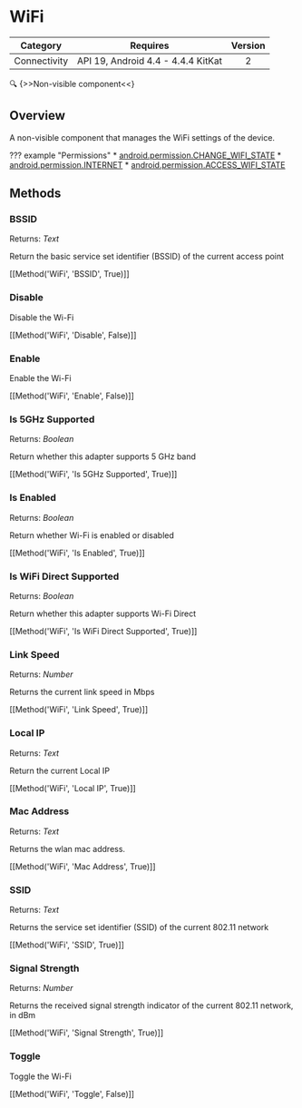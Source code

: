 # WiFi

| Category | Requires | Version |
|:--------:|:-------:|:--------:|
|Connectivity|API 19, Android 4.4 - 4.4.4 KitKat|2|

:mag: {>>Non-visible component<<}

## Overview

A non-visible component that manages the WiFi settings of the device.

??? example "Permissions"
    * [android.permission.CHANGE_WIFI_STATE](https://developer.android.com/reference/android/Manifest.permission.html#android.permission.CHANGE_WIFI_STATE)
    * [android.permission.INTERNET](https://developer.android.com/reference/android/Manifest.permission.html#android.permission.INTERNET)
    * [android.permission.ACCESS_WIFI_STATE](https://developer.android.com/reference/android/Manifest.permission.html#android.permission.ACCESS_WIFI_STATE)


## Methods

### BSSID

<span class="chip chip-text">Returns: <i>Text</i></span> 

Return the basic service set identifier (BSSID) of the current access point

[[Method('WiFi', 'BSSID', True)]]

### Disable

Disable the Wi-Fi

[[Method('WiFi', 'Disable', False)]]

### Enable

Enable the Wi-Fi

[[Method('WiFi', 'Enable', False)]]

### Is 5GHz Supported

<span class="chip chip-boolean">Returns: <i>Boolean</i></span> 

Return whether this adapter supports 5 GHz band

[[Method('WiFi', 'Is 5GHz Supported', True)]]

### Is Enabled

<span class="chip chip-boolean">Returns: <i>Boolean</i></span> 

Return whether Wi-Fi is enabled or disabled

[[Method('WiFi', 'Is Enabled', True)]]

### Is WiFi Direct Supported

<span class="chip chip-boolean">Returns: <i>Boolean</i></span> 

Return whether this adapter supports Wi-Fi Direct

[[Method('WiFi', 'Is WiFi Direct Supported', True)]]

### Link Speed

<span class="chip chip-number">Returns: <i>Number</i></span> 

Returns the current link speed in Mbps

[[Method('WiFi', 'Link Speed', True)]]

### Local IP

<span class="chip chip-text">Returns: <i>Text</i></span> 

Return the current Local IP

[[Method('WiFi', 'Local IP', True)]]

### Mac Address

<span class="chip chip-text">Returns: <i>Text</i></span> 

Returns the wlan mac address.

[[Method('WiFi', 'Mac Address', True)]]

### SSID

<span class="chip chip-text">Returns: <i>Text</i></span> 

Returns the service set identifier (SSID) of the current 802.11 network

[[Method('WiFi', 'SSID', True)]]

### Signal Strength

<span class="chip chip-number">Returns: <i>Number</i></span> 

Returns the received signal strength indicator of the current 802.11 network, in dBm

[[Method('WiFi', 'Signal Strength', True)]]

### Toggle

Toggle the Wi-Fi

[[Method('WiFi', 'Toggle', False)]]